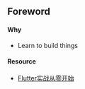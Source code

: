 ## Foreword

#### Why

- Learn to build things

#### Resource

- [Flutter实战从零开始](https://www.youtube.com/playlist?list=PL274L1n86T80VZR30KaLOKV6jqwTq5E8D)
